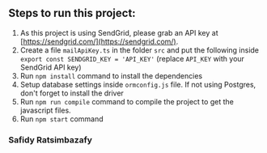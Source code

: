 ## Steps to run this project:

1. As this project is using SendGrid, please grab an API key at [https://sendgrid.com/](https://sendgrid.com/).
2. Create a file `mailApiKey.ts` in the folder `src` and put the following inside
`export const SENDGRID_KEY = 'API_KEY'` (replace `API_KEY` with your SendGrid API key)
3. Run `npm install` command to install the dependencies
4. Setup database settings inside `ormconfig.js` file. If not using Postgres, don't forget to install the driver
5. Run `npm run compile` command to compile the project to get the javascript files.
6. Run `npm start` command

### Safidy Ratsimbazafy
